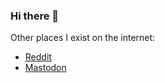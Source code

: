 ### Hi there 👋

Other places I exist on the internet:

- <a rel="me" href="https://www.reddit.com/u/empty_other">Reddit</a>
- <a rel="me" href="https://oslo.town/@emptyother">Mastodon</a>
